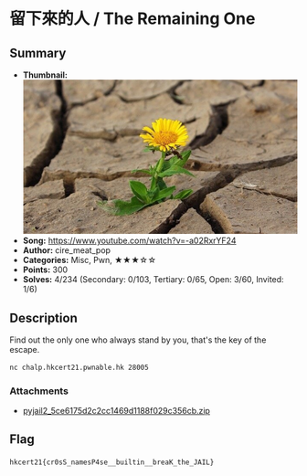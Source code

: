 留下來的人 / The Remaining One
===

## Summary

* **Thumbnail:** ![](thumbnail.jpg)
* **Song:** https://www.youtube.com/watch?v=-a02RxrYF24
* **Author:** cire_meat_pop
* **Categories:** Misc, Pwn, ★★★☆☆
* **Points:** 300
* **Solves:** 4/234 (Secondary: 0/103, Tertiary: 0/65, Open: 3/60, Invited: 1/6)

## Description

Find out the only one who always stand by you, that's the key of the escape.

```bash
nc chalp.hkcert21.pwnable.hk 28005
```

### Attachments

- [pyjail2_5ce6175d2c2cc1469d1188f029c356cb.zip](https://github.com/blackb6a/hkcert-ctf-2021-challenges/releases/download/v1.0.0/pyjail2_5ce6175d2c2cc1469d1188f029c356cb.zip)

## Flag

`hkcert21{cr0sS_namesP4se__builtin__breaK_the_JAIL}`

